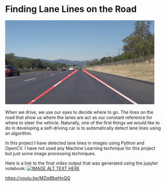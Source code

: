 # **Finding Lane Lines on the Road** 

<img src="examples/laneLines_thirdPass.jpg" width="480" alt="Combined Image" />

When we drive, we use our eyes to decide where to go.  The lines on the road that show us where the lanes are act as our constant reference for where to steer the vehicle.  Naturally, one of the first things we would like to do in developing a self-driving car is to automatically detect lane lines using an algorithm.

In this project I have detected lane lines in images using Python and OpenCV. I have not used any Machine Learning technique for this project but just some image processing techniques.

Here is a link to the final video output that was generated using the jupyter notebook:
[![IMAGE ALT TEXT HERE](https://youtu.be/MZiqBbeHvQQ.jpg)](https://youtu.be/MZiqBbeHvQQ)

https://youtu.be/MZiqBbeHvQQ